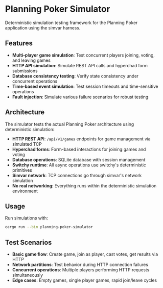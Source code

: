 # Planning Poker Simulator

Deterministic simulation testing framework for the Planning Poker application using the simvar harness.

## Features

- **Multi-player game simulation**: Test concurrent players joining, voting, and leaving games
- **HTTP API simulation**: Simulate REST API calls and hyperchad form submissions
- **Database consistency testing**: Verify state consistency under concurrent operations
- **Time-based event simulation**: Test session timeouts and time-sensitive operations
- **Fault injection**: Simulate various failure scenarios for robust testing

## Architecture

The simulator tests the actual Planning Poker architecture using deterministic simulation:
- **HTTP REST API**: `/api/v1/games` endpoints for game management via simulated TCP
- **Hyperchad forms**: Form-based interactions for joining games and voting
- **Database operations**: SQLite database with session management
- **Switchy runtime**: All async operations use switchy's deterministic primitives
- **Simvar network**: TCP connections go through simvar's network simulation
- **No real networking**: Everything runs within the deterministic simulation environment

## Usage

Run simulations with:

```bash
cargo run --bin planning-poker-simulator
```

## Test Scenarios

- **Basic game flow**: Create game, join as player, cast votes, get results via HTTP
- **Network partitions**: Test behavior during HTTP connection failures
- **Concurrent operations**: Multiple players performing HTTP requests simultaneously
- **Edge cases**: Empty games, single player games, rapid join/leave cycles